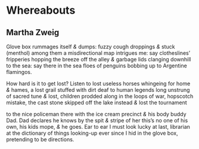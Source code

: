 # Whereabouts
## Martha Zweig
Glove box rummages itself _&_ dumps: fuzzy cough
droppings _&_ stuck (menthol) among them a misdirectional
map intrigues me: say clotheslines’
fripperies hopping the breeze off the alley _&_ garbage
lids clanging downhill to the sea: say there
in the sea floes
of penguins bobbing up to Argentine flamingos.

How hard is it to get lost? Listen to lost
useless horses whingeing for home _&_ hames, a lost
grail stuffed with dirt deaf to human legends long
unstrung of sacred tune _&_ lost,
children prodded along in the loops of war,
hopscotch mistake, the cast stone
skipped off the lake instead _&_ lost the tournament

to the nice policeman there with the ice cream
precinct _&_ his body buddy Dad. Dad declares he knows
by the spit _&_ stripe of her this’s no one of his own,
his kids mope, _&_ he goes. Ear to ear I must
look lucky at last, librarian
at the dictionary of things looking-up ever since
I hid in the glove box, pretending to be directions.